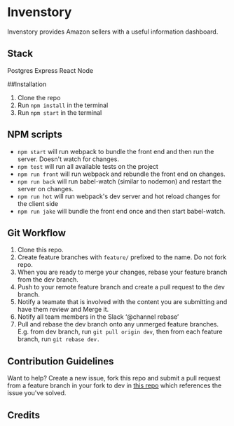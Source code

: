 # Invenstory
Invenstory provides Amazon sellers with a useful information dashboard.

## Stack
Postgres
Express
React
Node

##Installation
1. Clone the repo
2. Run `npm install` in the terminal
3. Run `npm start` in the terminal

## NPM scripts
* `npm start` will run webpack to bundle the front end and then run the server. Doesn't watch for changes.
* `npm test` will run all available tests on the project
* `npm run front` will run webpack and rebundle the front end on changes.
* `npm run back` will run babel-watch (similar to nodemon) and restart the server on changes.
* `npm run hot` will run webpack's dev server and hot reload changes for the client side
* `npm run jake` will bundle the front end once and then start babel-watch.

## Git Workflow
1. Clone this repo.
2. Create feature branches with `feature/` prefixed to the name. Do not fork repo.
3. When you are ready to merge your changes, rebase your feature branch from the dev branch.
3. Push to your remote feature branch and create a pull request to the dev branch.
4. Notify a teamate that is involved with the content you are submitting and have them review and Merge it.
5. Notify all team members in the Slack ‘@channel rebase’
6. Pull and rebase the dev branch onto any unmerged feature branches. E.g. from dev branch, run `git pull origin dev`, then from each feature branch, run `git rebase dev.`

## Contribution Guidelines
Want to help? Create a new issue, fork this repo and submit a pull request from a feature branch in your fork to dev in [this repo](https://github.com/TeamCommercium/invenstory) which references the issue you've solved.

## Credits
